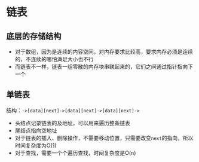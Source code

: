 # 链表

## 底层的存储结构

- 对于数组，因为是连续的内容空间，对内存要求比较高，要求内存必须是连续的，不连续的哪怕满足大小也不行
- 而链表不一样，链表一组零散的内存块串联起来的，它们之间通过指针指向下一个

## 单链表

结构：`->[data][next]->[data][next]->[data][next]->`

- 头结点记录链表的及地址，可以用来遍历整条链表
- 尾结点指向空地址
- 对于链表的插入、删除操作，不需要移动位置，只需要改变`next`的指向，所以时间复杂度为O(1)
- 对于查找，需要一个个遍历查找，时间复杂度是O(n)
